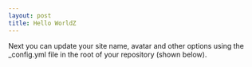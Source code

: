 ```yaml
---
layout: post
title: Hello WorldZ
---
```


Next you can update your site name, avatar and other options using the \_config.yml file in the root of your repository (shown below).
